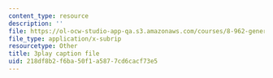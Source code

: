 ```yaml
---
content_type: resource
description: ''
file: https://ol-ocw-studio-app-qa.s3.amazonaws.com/courses/8-962-general-relativity-spring-2020/218df8b2f6ba50f1a5877cd6cacf73e5_h9xaoGkyHwg.vtt
file_type: application/x-subrip
resourcetype: Other
title: 3play caption file
uid: 218df8b2-f6ba-50f1-a587-7cd6cacf73e5
---
```

